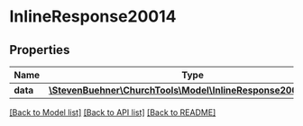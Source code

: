 # InlineResponse20014

## Properties
Name | Type | Description | Notes
------------ | ------------- | ------------- | -------------
**data** | [**\StevenBuehner\ChurchTools\Model\InlineResponse20014Data[]**](InlineResponse20014Data.md) |  | [optional] 

[[Back to Model list]](../../README.md#documentation-for-models) [[Back to API list]](../../README.md#documentation-for-api-endpoints) [[Back to README]](../../README.md)

